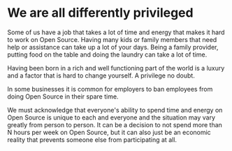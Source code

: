# We are all differently privileged

Some of us have a job that takes a lot of time and energy that makes it hard
to work on Open Source. Having many kids or family members that need help or
assistance can take up a lot of your days. Being a family provider, putting
food on the table and doing the laundry can take a lot of time.

Having been born in a rich and well functioning part of the world is a luxury
and a factor that is hard to change yourself. A privilege no doubt.

In some businesses it is common for employers to ban employees from doing Open
Source in their spare time.

We must acknowledge that everyone's ability to spend time and energy on Open
Source is unique to each and everyone and the situation may vary greatly from
person to person. It can be a decision to not spend more than N hours per week
on Open Source, but it can also just be an economic reality that prevents
someone else from participating at all.
